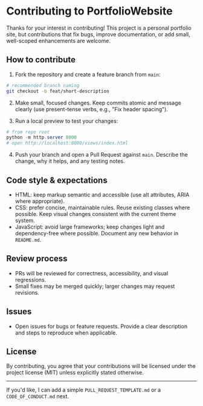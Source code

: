 # Contributing to PortfolioWebsite

Thanks for your interest in contributing! This project is a personal portfolio site, but contributions that fix bugs, improve documentation, or add small, well-scoped enhancements are welcome.

## How to contribute

1. Fork the repository and create a feature branch from `main`:

```bash
# recommended branch naming
git checkout -b feat/short-description
```

2. Make small, focused changes. Keep commits atomic and message clearly (use present-tense verbs, e.g., "Fix header spacing").

3. Run a local preview to test your changes:

```powershell
# from repo root
python -m http.server 8000
# open http://localhost:8000/views/index.html
```

4. Push your branch and open a Pull Request against `main`. Describe the change, why it helps, and any testing notes.

## Code style & expectations

- HTML: keep markup semantic and accessible (use alt attributes, ARIA where appropriate).
- CSS: prefer concise, maintainable rules. Reuse existing classes where possible. Keep visual changes consistent with the current theme system.
- JavaScript: avoid large frameworks; keep changes light and dependency-free where possible. Document any new behavior in `README.md`.

## Review process

- PRs will be reviewed for correctness, accessibility, and visual regressions.
- Small fixes may be merged quickly; larger changes may request revisions.

## Issues

- Open issues for bugs or feature requests. Provide a clear description and steps to reproduce when applicable.

## License

By contributing, you agree that your contributions will be licensed under the project license (MIT) unless explicitly stated otherwise.

---

If you'd like, I can add a simple `PULL_REQUEST_TEMPLATE.md` or a `CODE_OF_CONDUCT.md` next.
